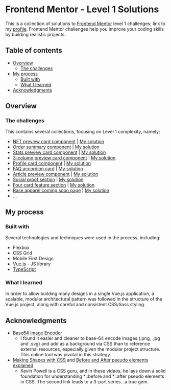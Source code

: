 # Frontend Mentor - Level 1 Solutions

This is a collection of solutions to [Frontend Mentor](https://www.frontendmentor.io/challenges/) level 1 challenges; link to my [profile](https://www.frontendmentor.io/profile/Draghonite). Frontend Mentor challenges help you improve your coding skills by building realistic projects.

## Table of contents

- [Overview](#overview)
  - [The challenges](#the-challenges)
- [My process](#my-process)
  - [Built with](#built-with)
  - [What I learned](#what-i-learned)
- [Acknowledgments](#acknowledgments)

## Overview

### The challenges

This contains several collections, focusing on Level 1 complexity, namely:
- [NFT preview card component](https://www.frontendmentor.io/challenges/nft-preview-card-component-SbdUL_w0U) | [My solution](https://draghonite.github.io/front-end-mentor-level-1/#/nft-preview-card)
- [Order summary component](https://www.frontendmentor.io/challenges/order-summary-component-QlPmajDUj) | [My solution](https://draghonite.github.io/front-end-mentor-level-1/#/order-summary)
- [Stats preview card component](https://www.frontendmentor.io/challenges/stats-preview-card-component-8JqbgoU62) | [My solution](https://draghonite.github.io/front-end-mentor-level-1/#/stats-preview)
- [3-column preview card component](https://www.frontendmentor.io/challenges/3column-preview-card-component-pH92eAR2-) | [My solution](https://draghonite.github.io/front-end-mentor-level-1/#/three-column-preview)
- [Profile card component](https://www.frontendmentor.io/challenges/profile-card-component-cfArpWshJ) | [My solution](https://draghonite.github.io/front-end-mentor-level-1/#/profile-card)
- [FAQ accordion card](https://www.frontendmentor.io/challenges/faq-accordion-card-XlyjD0Oam) | [My solution](https://draghonite.github.io/front-end-mentor-level-1/#/faq-accordion-card)
- [Article preview component](https://www.frontendmentor.io/challenges/article-preview-component-dYBN_pYFT) | [My solution](https://draghonite.github.io/front-end-mentor-level-1/#/article-preview)
- [Social proof section](https://www.frontendmentor.io/challenges/social-proof-section-6e0qTv_bA) | [My solution](https://draghonite.github.io/front-end-mentor-level-1/#/social-proof-section)
- [Four card feature section](https://www.frontendmentor.io/challenges/four-card-feature-section-weK1eFYK) | [My solution](https://draghonite.github.io/front-end-mentor-level-1/#/four-card-feature-section)
- [Base apparel coming soon page](https://www.frontendmentor.io/challenges/base-apparel-coming-soon-page-5d46b47f8db8a7063f9331a0) | [My solution](https://draghonite.github.io/front-end-mentor-level-1/#/base-apparel-coming-soon)
- ...

## My process

### Built with

Several technologies and techniques were used in the process, including:
- Flexbox
- CSS Grid
- Mobile First Design
- [Vue.js](https://vuejs.org/) - JS library
- [TypeScript](https://www.typescriptlang.org/)

### What I learned

In order to allow building many designs in a single Vue.js application, a scalable, modular architectural pattern was followed in the structure of the Vue.js project, along with careful and consistent CSS/Sass styling.

## Acknowledgments

- [Base64 Image Encoder](https://elmah.io/tools/base64-image-encoder/)
  - I found it easier and cleaner to base-64 encode images (.png, .jpg and .svg) and add as a background via CSS than to reference external resources, especially given the modular project structure.  This online tool was pivotal in this strategy.
- [Making Shapes with CSS](https://www.youtube.com/watch?v=QY7Rj8aZcZk) and [Before and After pseudo elements explained](https://www.youtube.com/watch?v=zGiirUiWslI)
  - Kevin Powell is a CSS guru, and in these videos, he lays down a solid foundation for understanding *::before and *::after pseudo elements in CSS.  The second link leads to a 3-part series...a true gem.
